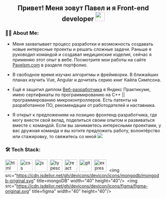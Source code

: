 
<h2 align="center">Привет! Меня зовут Павел и я Front-end developer   <img src="https://media.giphy.com/media/WUlplcMpOCEmTGBtBW/giphy.gif" width="30"></h2>

### 👩‍💻 About Me:

 - Меня захватывает процесс разработки и возможность создавать новые интересные проекты и решать сложные задачи. 
Раньше я руководил командой и создавал медицинские изделия, сейчас я применяю этот опыт в вебе.
Посмотрите мои работы на сайте [Pavelsm.com](https://pavelsm.com)  в разделе портфолио.

 - В свободное время изучаю алгоритмы и фреймворки. В ближайших планах изучить Vue, Angular и дочитать серию книг Кайла Симпсона.

 - Ещё я защитил диплом [Веб-разработчика](https://practicum.yandex.ru/web/) в Яндекс Практикуме, имею сертификаты по программированию на С++ || программированию микроконтроллеров. 
Есть патенты на разработанное ПО, рекомендации от работодателей и наставника.

 - Я открыт к предложениям на позицию фронтенд-разработчика, где могу внести свой вклад, поделиться своим опытом и развиваться вместе с командой. 
Если вы занимаетесь интересными проектами, у вас дружная команда и вы хотите предложить работу, волонтёрство или стажировку, то свяжитесь со мной <a href="https://t.me/ElvenSky"><img src="https://img.shields.io/badge/Telegram-2CA5E0?&logo=telegram&logoColor=white"/></a>




### 🛠 Tech Stack:


<img src="https://cdn.jsdelivr.net/gh/devicons/devicon/icons/html5/html5-original.svg" title="html" width="40" height="40"/>&nbsp;
<img src="https://cdn.jsdelivr.net/gh/devicons/devicon/icons/css3/css3-original.svg" title="css" width="40" height="40"/>&nbsp;
<img src="https://cdn.jsdelivr.net/gh/devicons/devicon/icons/javascript/javascript-original.svg" title="js" width="40" height="40"/>&nbsp;
<img src="https://cdn.jsdelivr.net/gh/devicons/devicon/icons/typescript/typescript-original.svg" title="typescript" width="40" height="40"/>&nbsp;
<img src="https://cdn.jsdelivr.net/gh/devicons/devicon/icons/react/react-original.svg" title="react" width="40" height="40"/>&nbsp;
<img src="https://cdn.jsdelivr.net/gh/devicons/devicon/icons/git/git-plain.svg" title="git" width="40" height="40"/>&nbsp;
<img src="https://cdn.jsdelivr.net/gh/devicons/devicon/icons/express/express-original.svg" title="express" width="40" height="40"/>&nbsp;
<img src="https://cdn.jsdelivr.net/gh/devicons/devicon/icons/mongodb/mongodb-original.svg" title=mongoDB" width="40" height="40"/>&nbsp;
<img src="https://cdn.jsdelivr.net/gh/devicons/devicon/icons/figma/figma-original.svg" title=figma" width="40" height="40"/>&nbsp;

